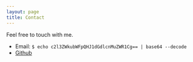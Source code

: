 ```yaml
---
layout: page
title: Contact
---
```

Feel free to touch with me.  
* Email:  `$ echo c2l3ZWkubWFpQHJ1dGdlcnMuZWR1Cg== | base64 --decode`
* [Github](https://github.com/hatute)
